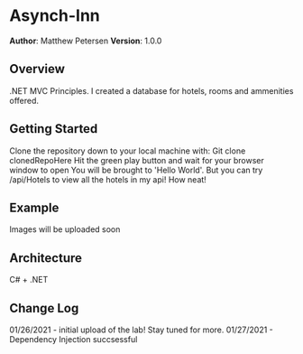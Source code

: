 # Asynch-Inn

**Author**: Matthew Petersen
**Version**: 1.0.0 

## Overview
.NET MVC Principles. I created a database for hotels, rooms and ammenities offered.

## Getting Started
Clone the repository down to your local machine with: Git clone clonedRepoHere
Hit the green play button and wait for your browser window to open
You will be brought to 'Hello World'. But you can try /api/Hotels to view all the hotels in my api! How neat!

## Example
Images will be uploaded soon

## Architecture
C# + .NET

## Change Log
01/26/2021 - initial upload of the lab! Stay tuned for more.
01/27/2021 - Dependency Injection succsessful 
